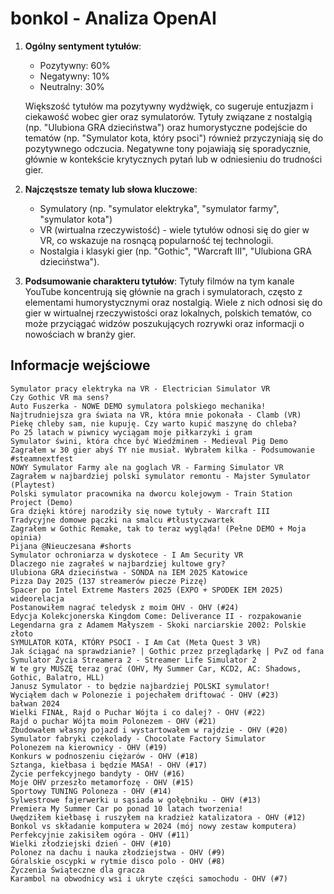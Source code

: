 # bonkol - Analiza OpenAI

1. **Ogólny sentyment tytułów**:
   - Pozytywny: 60%
   - Negatywny: 10%
   - Neutralny: 30%

   Większość tytułów ma pozytywny wydźwięk, co sugeruje entuzjazm i ciekawość wobec gier oraz symulatorów. Tytuły związane z nostalgią (np. "Ulubiona GRA dzieciństwa") oraz humorystyczne podejście do tematów (np. "Symulator kota, który psoci") również przyczyniają się do pozytywnego odczucia. Negatywne tony pojawiają się sporadycznie, głównie w kontekście krytycznych pytań lub w odniesieniu do trudności gier.

2. **Najczęstsze tematy lub słowa kluczowe**:
   - Symulatory (np. "symulator elektryka", "symulator farmy", "symulator kota")
   - VR (wirtualna rzeczywistość) - wiele tytułów odnosi się do gier w VR, co wskazuje na rosnącą popularność tej technologii.
   - Nostalgia i klasyki gier (np. "Gothic", "Warcraft III", "Ulubiona GRA dzieciństwa").

3. **Podsumowanie charakteru tytułów**:
   Tytuły filmów na tym kanale YouTube koncentrują się głównie na grach i symulatorach, często z elementami humorystycznymi oraz nostalgią. Wiele z nich odnosi się do gier w wirtualnej rzeczywistości oraz lokalnych, polskich tematów, co może przyciągać widzów poszukujących rozrywki oraz informacji o nowościach w branży gier.

## Informacje wejściowe
```
Symulator pracy elektryka na VR - Electrician Simulator VR
Czy Gothic VR ma sens?
Auto Fuszerka - NOWE DEMO symulatora polskiego mechanika!
Najtrudniejsza gra świata na VR, która mnie pokonała - Clamb (VR)
Piekę chleby sam, nie kupuję. Czy warto kupić maszynę do chleba?
Po 25 latach w piwnicy wyciągam moje piłkarzyki i gram
Symulator świni, która chce być Wiedźminem - Medieval Pig Demo
Zagrałem w 30 gier abyś TY nie musiał. Wybrałem kilka - Podsumowanie #steamnextfest
NOWY Symulator Farmy ale na goglach VR - Farming Simulator VR
Zagrałem w najbardziej polski symulator remontu - Majster Symulator (Playtest)
Polski symulator pracownika na dworcu kolejowym - Train Station Project (Demo)
Gra dzięki której narodziły się nowe tytuły - Warcraft III
Tradycyjne domowe pączki na smalcu #tłustyczwartek
Zagrałem w Gothic Remake, tak to teraz wygląda! (Pełne DEMO + Moja opinia)
Pijana @Nieuczesana #shorts
Symulator ochroniarza w dyskotece - I Am Security VR
Dlaczego nie zagrałeś w najbardziej kultowe gry?
Ulubiona GRA dzieciństwa - SONDA na IEM 2025 Katowice
Pizza Day 2025 (137 streamerów piecze Pizzę)
Spacer po Intel Extreme Masters 2025 (EXPO + SPODEK IEM 2025) wideorelacja
Postanowiłem nagrać teledysk z moim OHV - OHV (#24)
Edycja Kolekcjonerska Kingdom Come: Deliverance II - rozpakowanie
Legendarna gra z Adamem Małyszem - Skoki narciarskie 2002: Polskie złoto
SYMULATOR KOTA, KTÓRY PSOCI - I Am Cat (Meta Quest 3 VR)
Jak ściągać na sprawdzianie? | Gothic przez przeglądarkę | PvZ od fana
Symulator Życia Streamera 2 - Streamer Life Simulator 2
W te gry MUSZĘ teraz grać (OHV, My Summer Car, KCD2, AC: Shadows, Gothic, Balatro, HLL)
Janusz Symulator - to będzie najbardziej POLSKI symulator!
Wyciąłem dach w Polonezie i pojechałem driftować - OHV (#23)
bałwan 2024
Wielki FINAŁ, Rajd o Puchar Wójta i co dalej? - OHV (#22)
Rajd o puchar Wójta moim Polonezem - OHV (#21)
Zbudowałem własny pojazd i wystartowałem w rajdzie - OHV (#20)
Symulator fabryki czekolady - Chocolate Factory Simulator
Polonezem na kierownicy - OHV (#19)
Konkurs w podnoszeniu ciężarów - OHV (#18)
Sztanga, kiełbasa i będzie MASA! - OHV (#17)
Życie perfekcyjnego bandyty - OHV (#16)
Moje OHV przeszło metamorfozę - OHV (#15)
Sportowy TUNING Poloneza - OHV (#14)
Sylwestrowe fajerwerki u sąsiada w gołębniku - OHV (#13)
Premiera My Summer Car po ponad 10 latach tworzenia!
Uwędziłem kiełbasę i ruszyłem na kradzież katalizatora - OHV (#12)
Bonkol vs składanie komputera w 2024 (mój nowy zestaw komputera)
Perfekcyjnie zakisiłem ogóra - OHV (#11)
Wielki złodziejski dzień - OHV (#10)
Polonez na dachu i nauka złodziejstwa - OHV (#9)
Góralskie oscypki w rytmie disco polo - OHV (#8)
Życzenia Świąteczne dla gracza
Karambol na obwodnicy wsi i ukryte części samochodu - OHV (#7)
```
